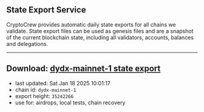 ## State Export Service
CryptoCrew provides automatic daily state exports for all chains we validate. State export files can be used as genesis files and are a snapshot of the current blockchain state, including all validators, accounts, balances and delegations.

---
**Download: [dydx-mainnet-1 state export](https://dl-tyo.ccvalidators.com/SERVICE/dydx/dydx-mainnet-1_export_35242266.json)**
---

- last updated: Sat Jan 18 2025 10:01:17
- chain id: `dydx-mainnet-1`
- export height: `35242266`
- use for: airdrops, local tests, chain recovery
